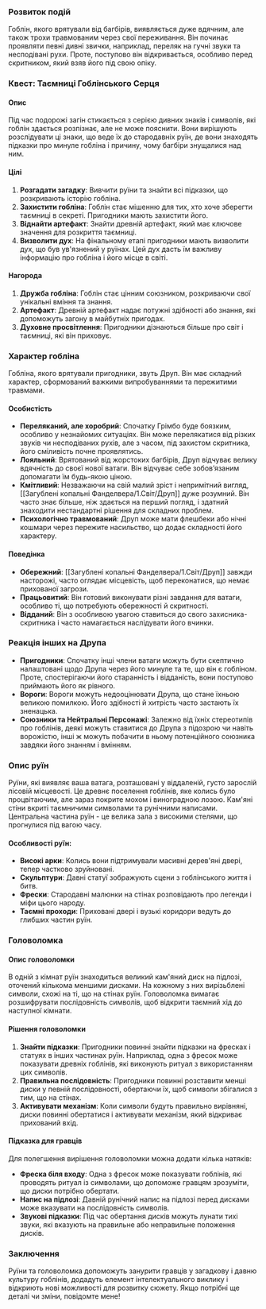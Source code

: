 
### Розвиток подій
Гоблін, якого врятували від багбірів, виявляється дуже вдячним, але також трохи травмованим через свої переживання. Він починає проявляти певні дивні звички, наприклад, переляк на гучні звуки та несподівані рухи. Проте, поступово він відкривається, особливо перед скритником, який взяв його під свою опіку.

### Квест: Таємниці Гоблінського Серця
#### Опис
Під час подорожі загін стикається з серією дивних знаків і символів, які гоблін здається розпізнає, але не може пояснити. Вони вирішують розслідувати ці знаки, що веде їх до стародавніх руїн, де вони знаходять підказки про минуле гобліна і причину, чому багбіри знущалися над ним.

#### Цілі
1. **Розгадати загадку**: Вивчити руїни та знайти всі підказки, що розкривають історію гобліна.
2. **Захистити гобліна**: Гоблін стає мішенню для тих, хто хоче зберегти таємниці в секреті. Пригодники мають захистити його.
3. **Віднайти артефакт**: Знайти древній артефакт, який має ключове значення для розкриття таємниці.
4. **Визволити дух**: На фінальному етапі пригодники мають визволити дух, що був ув'язнений у руїнах. Цей дух дасть їм важливу інформацію про гобліна і його місце в світі.

#### Нагорода
1. **Дружба гобліна**: Гоблін стає цінним союзником, розкриваючи свої унікальні вміння та знання.
2. **Артефакт**: Древній артефакт надає потужні здібності або знання, які допоможуть загону в майбутніх пригодах.
3. **Духовне просвітлення**: Пригодники дізнаються більше про світ і таємниці, які він приховує.


### Характер гобліна

Гобліна, якого врятували пригодники, звуть Друп. Він має складний характер, сформований важкими випробуваннями та пережитими травмами.

#### Особистість
- **Переляканий, але хоробрий**: Спочатку Грімбо буде боязким, особливо у незнайомих ситуаціях. Він може перелякатися від різких звуків чи несподіваних рухів, але з часом, під захистом скритника, його сміливість почне проявлятись.
- **Лояльний**: Врятований від жорстоких багбірів, Друп відчуває велику вдячність до своєї нової ватаги. Він відчуває себе зобов’язаним допомагати їм будь-якою ціною.
- **Кмітливий**: Незважаючи на свій малий зріст і непримітний вигляд, [[Загублені копальні Фанделвера/1.Світ/Друп]] дуже розумний. Він часто знає більше, ніж здається на перший погляд, і здатний знаходити нестандартні рішення для складних проблем.
- **Психологічно травмований**: Друп може мати флешбеки або нічні кошмари через пережите насильство, що додає складності його характеру.

#### Поведінка
- **Обережний**: [[Загублені копальні Фанделвера/1.Світ/Друп]] завжди насторожі, часто оглядає місцевість, щоб переконатися, що немає прихованої загрози.
- **Працьовитий**: Він готовий виконувати різні завдання для ватаги, особливо ті, що потребують обережності й скритності.
- **Відданий**: Він з особливою увагою ставиться до свого захисника-скритника і часто намагається наслідувати його вчинки.

### Реакція інших на Друпа

- **Пригодники**: Спочатку інші члени ватаги можуть бути скептично налаштовані щодо Друпа через його минуле та те, що він є гобліном. Проте, спостерігаючи його старанність і відданість, вони поступово приймають його як рівного.
- **Вороги**: Вороги можуть недооцінювати Друпа, що стане їхньою великою помилкою. Його здібності й хитрість часто застають їх зненацька.
- **Союзники та Нейтральні Персонажі**: Залежно від їхніх стереотипів про гоблінів, деякі можуть ставитися до Друпа з підозрою чи навіть ворожістю, інші ж можуть побачити в ньому потенційного союзника завдяки його знанням і вмінням.

### Опис руїн
Руїни, які виявляє ваша ватага, розташовані у віддаленій, густо зарослій лісовій місцевості. Це древнє поселення гоблінів, яке колись було процвітаючим, але зараз покрите мохом і виноградною лозою. Кам'яні стіни вкриті таємничими символами та рунічними написами. Центральна частина руїн - це велика зала з високими стелями, що прогнулися під вагою часу.

#### Особливості руїн:
- **Високі арки**: Колись вони підтримували масивні дерев'яні двері, тепер частково зруйновані.
- **Скульптури**: Давні статуї зображують сцени з гоблінського життя і битв.
- **Фрески**: Стародавні малюнки на стінах розповідають про легенди і міфи цього народу.
- **Таємні проходи**: Приховані двері і вузькі коридори ведуть до глибших частин руїн.

### Головоломка

#### Опис головоломки
В одній з кімнат руїн знаходиться великий кам'яний диск на підлозі, оточений кількома меншими дисками. На кожному з них вирізьблені символи, схожі на ті, що на стінах руїн. Головоломка вимагає розшифрувати послідовність символів, щоб відкрити таємний хід до наступної кімнати.

#### Рішення головоломки
1. **Знайти підказки**: Пригодники повинні знайти підказки на фресках і статуях в інших частинах руїн. Наприклад, одна з фресок може показувати древніх гоблінів, які виконують ритуал з використанням цих символів.
2. **Правильна послідовність**: Пригодники повинні розставити менші диски у певній послідовності, обертаючи їх, щоб символи збігалися з тим, що на стінах.
3. **Активувати механізм**: Коли символи будуть правильно вирівняні, диски повинні обертатися і активувати механізм, який відкриває прихований вхід.

#### Підказка для гравців
Для полегшення вирішення головоломки можна додати кілька натяків:
- **Фреска біля входу**: Одна з фресок може показувати гоблінів, які проводять ритуал із символами, що допоможе гравцям зрозуміти, що диски потрібно обертати.
- **Напис на підлозі**: Давній рунічний напис на підлозі перед дисками може вказувати на послідовність символів.
- **Звукові підказки**: Під час обертання дисків можуть лунати тихі звуки, які вказують на правильне або неправильне положення дисків.

### Заключення
Руїни та головоломка допоможуть занурити гравців у загадкову і давню культуру гоблінів, додадуть елемент інтелектуального виклику і відкриють нові можливості для розвитку сюжету. Якщо потрібні ще деталі чи зміни, повідомте мене!